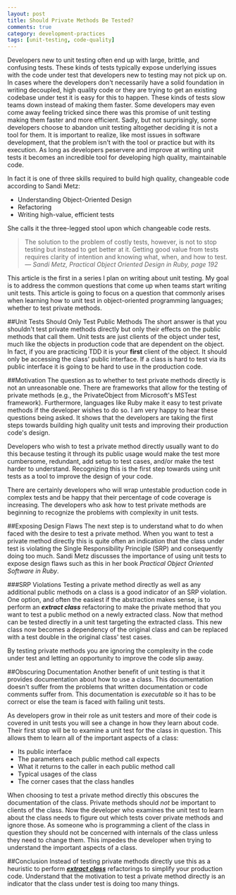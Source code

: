 ```yaml
---
layout: post
title: Should Private Methods Be Tested?
comments: true
category: development-practices
tags: [unit-testing, code-quality]
---
```

Developers new to unit testing often end up with large, brittle, and confusing tests. These kinds of tests typically expose underlying issues with the code under test that developers new to testing may not pick up on. In cases where the developers don't necessarily have a solid foundation in writing decoupled, high quality code or they are trying to get an existing codebase under test it is easy for this to happen. These kinds of tests slow teams down instead of making them faster. Some developers may even come away feeling tricked since there was this promise of unit testing making them faster and more efficient. Sadly, but not surprisingly, some developers choose to abandon unit testing altogether deciding it is not a tool for them. It is important to realize, like most issues in software development, that the problem isn't with the tool or practice but with its execution. As long as developers peservere and improve at writing unit tests it becomes an incredible tool for developing high quality, maintainable code. 
<!--more-->

In fact it is one of three skills required to build high quality, changeable code according to Sandi Metz:
* Understanding Object-Oriented Design
* Refactoring
* Writing high-value, efficient tests

She calls it the three-legged stool upon which changeable code rests.

> The solution to the problem of costly tests, however, is not to stop testing but instead to get better at it. Getting good value from tests requires clarity of intention and knowing what, when, and how to test.  
>&mdash; _Sandi Metz, Practical Object Oriented Design in Ruby, page 192_  

This article is the first in a series I plan on writing about unit testing. My goal is to address the common questions that come up when teams start writing unit tests. This article is going to focus on a question that commonly arises when learning how to unit test in object-oriented programming languages; whether to test private methods.

##Unit Tests Should Only Test Public Methods
The short answer is that you shouldn't test private methods directly but only their effects on the public methods that call them. Unit tests are just clients of the object under test, much like the objects in production code that are dependent on the object. In fact, if you are practicing TDD it is your __first__ client of the object. It should only be accessing the class' public interface. If a class is hard to test via its public interface it is going to be hard to use in the production code. 

##Motivation
The question as to whether to test private methods directly is not an unreasonable one. There are frameworks that allow for the testing of private methods (e.g., the PrivateObject from Microsoft's MSTest framework). Furthermore, languages like Ruby make it easy to test private methods if the developer wishes to do so. I am very happy to hear these questions being asked. It shows that the developers are taking the first steps towards building high quality unit tests and improving their production code's design. 

Developers who wish to test a private method directly usually want to do this because testing it through its public usage would make the test more cumbersome, redundant, add setup to test cases, and/or make the test harder to understand. Recognizing this is the first step towards using unit tests as a tool to improve the design of your code. 

There are certainly developers who will wrap untestable production code in complex tests and be happy that their percentage of code coverage is increasing. The developers who ask how to test private methods are beginning to recognize the problems with complexity in unit tests. 

##Exposing Design Flaws
The next step is to understand what to do when faced with the desire to test a private method. When you want to test a private method directly this is quite often an indication that the class under test is violating the Single Responsibility Principle (SRP) and consequently doing too much. Sandi Metz discusses the importance of using unit tests to expose design flaws such as this in her book _Practical Object Oriented Software in Ruby_.

###SRP Violations
Testing a private method directly as well as any additional public methods on a class is a good indicator of an SRP violation. One option, and often the easiest if the abstraction makes sense, is to perform an ***extract class*** refactoring to make the private method that you want to test a public method on a newly extracted class. Now that method can be tested directly in a unit test targeting the extracted class. This new class now becomes a dependency of the original class and can be replaced with a test double in the original class' test cases.  

By testing private methods you are ignoring the complexity in the code under test and letting an opportunity to improve the code slip away.

##Obscuring Documentation
Another benefit of unit testing is that it provides documentation about how to use a class. This documentation doesn't suffer from the problems that written documentation or code comments suffer from. This documentation is _executable_ so it has to be correct or else the team is faced with failing unit tests.  

As developers grow in their role as unit testers and more of their code is covered in unit tests you will see a change in how they learn about code.  Their first stop will be to examine a unit test for the class in question. This allows them to learn all of the important aspects of a class:

* Its public interface
* The parameters each public method call expects
* What it returns to the caller in each public method call
* Typical usages of the class
* The corner cases that the class handles

When choosing to test a private method directly this obscures the documentation of the class. Private methods should _not_ be important to clients of the class. Now the developer who examines the unit test to learn about the class needs to figure out which tests cover private methods and ignore those. As someone who is programming a client of the class in question they should not be concerned with internals of the class unless they need to change them. This impedes the developer when trying to understand the important aspects of a class.

##Conclusion
Instead of testing private methods directly use this as a heuristic to perform [***extract class***](http://refactoring.com/catalog/extractClass.html)  refactorings to simplify your production code. Understand that the motivation to test a private method directly is an indicator that the class under test is doing too many things.
